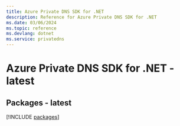 ```yaml
---
title: Azure Private DNS SDK for .NET
description: Reference for Azure Private DNS SDK for .NET
ms.date: 03/06/2024
ms.topic: reference
ms.devlang: dotnet
ms.service: privatedns
---
```

# Azure Private DNS SDK for .NET - latest
## Packages - latest
[!INCLUDE [packages](private-dns-index.md)]